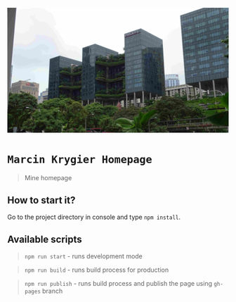 ![cover](./gh/building.jpg)

# `Marcin Krygier Homepage`

>Mine homepage

## How to start it?

Go to the project directory in console and type `npm install`.

## Available scripts

>`npm run start` - runs development mode

>`npm run build` - runs build process for production

>`npm run publish` - runs build process and publish the page using `gh-pages` branch


